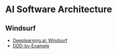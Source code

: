 # AI Software Architecture

## Windsurf

* [Deeplearning.ai: Windsurf](https://learn.deeplearning.ai/courses/build-apps-with-windsurfs-ai-coding-agents/)
* [DDD-by-Example](https://github.com/ddd-by-examples/library)